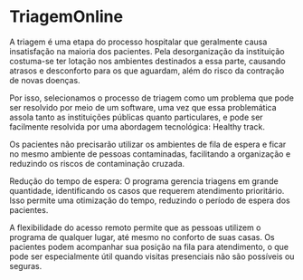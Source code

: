 # TriagemOnline
A triagem é uma etapa do processo hospitalar que geralmente causa insatisfação na maioria dos pacientes. 
Pela desorganização da instituição costuma-se ter lotação nos ambientes destinados a essa parte, causando atrasos 
e desconforto para os que aguardam, além do risco da contração de novas doenças.

Por isso, selecionamos o processo de triagem como um problema que pode ser resolvido por meio de um software, uma 
vez que essa problemática assola tanto as instituições públicas quanto particulares, e pode ser facilmente resolvida
por uma abordagem tecnológica: Healthy track.

Os pacientes não precisarão utilizar os ambientes de fila de espera e ficar no mesmo ambiente de pessoas contaminadas,
facilitando a organização e reduzindo os riscos de contaminação cruzada.

Redução do tempo de espera: O programa gerencia triagens em grande quantidade, identificando os casos que requerem
atendimento prioritário. Isso permite uma otimização do tempo, reduzindo o período de espera dos pacientes.

A flexibilidade do acesso remoto permite que as pessoas utilizem o programa de qualquer lugar, até mesmo no conforto
de suas casas. Os pacientes podem acompanhar sua posição na fila para atendimento, o que pode ser especialmente útil
quando visitas presenciais não são possíveis ou seguras.
